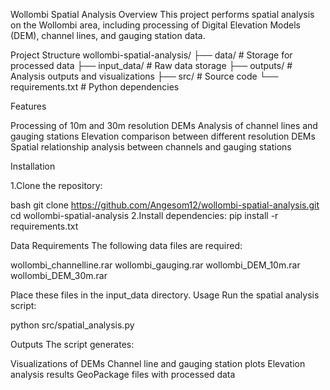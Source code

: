 Wollombi Spatial Analysis
Overview
This project performs spatial analysis on the Wollombi area, including processing of Digital Elevation Models (DEM), channel lines, and gauging station data.

Project Structure
wollombi-spatial-analysis/
├── data/              # Storage for processed data
├── input_data/        # Raw data storage
├── outputs/           # Analysis outputs and visualizations
├── src/               # Source code
└── requirements.txt   # Python dependencies

Features

Processing of 10m and 30m resolution DEMs
Analysis of channel lines and gauging stations
Elevation comparison between different resolution DEMs
Spatial relationship analysis between channels and gauging stations

Installation

1.Clone the repository:

bash
git clone https://github.com/Angesom12/wollombi-spatial-analysis.git
cd wollombi-spatial-analysis
2.Install dependencies:
pip install -r requirements.txt

Data Requirements
The following data files are required:

wollombi_channelline.rar
wollombi_gauging.rar
wollombi_DEM_10m.rar
wollombi_DEM_30m.rar

Place these files in the input_data directory.
Usage
Run the spatial analysis script:

python src/spatial_analysis.py

Outputs
The script generates:

Visualizations of DEMs
Channel line and gauging station plots
Elevation analysis results
GeoPackage files with processed data
